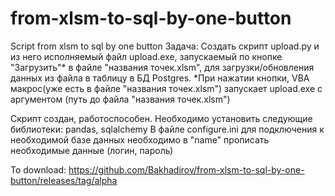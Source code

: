 # from-xlsm-to-sql-by-one-button
Script from xlsm to sql by one button
Задача:
Создать скрипт upload.py и из него исполняемый файл upload.exe, запускаемый по кнопке "Загрузить"* в файле "названия точек.xlsm",
для загрузки/обновления данных из файла в таблицу в БД Postgres. 
*При нажатии кнопки, VBA макрос(уже есть в файле "названия точек.xlsm") запускает upload.exe с аргументом (путь до файла "названия точек.xlsm")

Скрипт создан, работоспособен.
Необходимо установить следующие библиотеки: pandas, sqlalchemy
В файле configure.ini для подключения к необходимой базе данных необходимо в "name" прописать необходимые данные (логин, пароль)

To download:
https://github.com/Bakhadirov/from-xlsm-to-sql-by-one-button/releases/tag/alpha 

